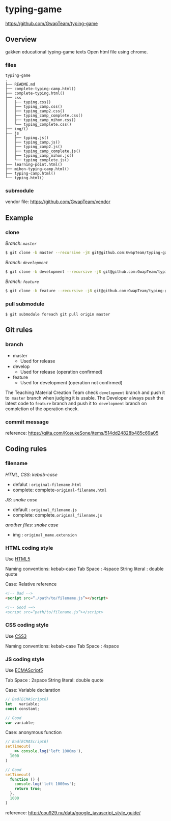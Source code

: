 # typing-game
https://github.com/GwapTeam/typing-game

## Overview
gakken educational typing-game texts
Open html file using chrome.

### files
```
typing-game
.
├── README.md
├── complete-typing-camp.html()
├── complete-typing.html()
├── css
│   ├── typing.css()
│   ├── typing_camp.css()
│   ├── typing_camp2.css()
│   ├── typing_camp_complete.css()
│   ├── typing_camp_mihon.css()
│   └── typing_complete.css()
├── img/()
├── js
│   ├── typing.js()
│   ├── typing_camp.js()
│   ├── typing_camp2.js()
│   ├── typing_camp_complete.js()
│   ├── typing_camp_mihon.js()
│   └── typing_complete.js()
├── learning-point.html()
├── mihon-typing-camp.html()
├── typing-camp.html()
└── typing.html()
```

### submodule
vendor file: https://github.com/GwapTeam/vendor

## Example
### clone
_Branch: `master`_
```bash
$ git clone -b master --recursive -j8 git@github.com:GwapTeam/typing-game.git
```

_Branch: `development`_
```bash
$ git clone -b development --recursive -j8 git@github.com:GwapTeam/typing-game.git
```

_Branch: `feature`_
```bash
$ git clone -b feature --recursive -j8 git@github.com:GwapTeam/typing-game.git
```

### pull submodule
```
$ git submodule foreach git pull origin master
```

<!-- Common Items -->

## Git rules

### branch
* master
    - Used for release
* develop
    - Used for release (operation confirmed)
* feature
    - Used for development (operation not confirmed)

The Teaching Material Creation Team check `development` branch and push it to` master` branch when judging it is usable.
The Developer always push the latest code to `feature` branch and push it to` development` branch on completion of the operation check.

### commit message
reference: https://qiita.com/KosukeSone/items/514dd24828b485c69a05

## Coding rules

### filename
_HTML, CSS: kebab-case_

* defalut : `original-filename.html`
* complete: complete-`original-filename.html`

_JS: snake case_

* default : `original_filename.js`
* complete: complete\_`original_filename.js`

_another files: snake case_

* img : `original_name.extension`

### HTML coding style

Use [HTML5](https://www.w3.org/TR/html5/)

Naming conventions: kebab-case
Tab Space         : 4space
String literal    : double quote

Case: Relative reference
```html
<!-- Bad -->
<script src=“./path/to/filename.js”></script>

<!-- Good -—>
<script src=“path/to/filename.js”></script>
```

### CSS coding style

Use [CSS3](https://developer.mozilla.org/ja/docs/Web/CSS/CSS3)

Naming conventions: kebab-case
Tab Space         : 4space

### JS coding style

Use [ECMAScript5](https://www.ecma-international.org/ecma-262/6.0/)

Tab Space     : 2space
String literal: double quote

Case: Variable declaration
```javascript
// Bad(ECMAScript6)
let   variable;
const constant;

// Good
var variable;
```

Case: anonymous function
```javascript
// Bad(ECMAScript6)
setTimeout(
  _ => console.log('left 1000ms'),
  1000
)

// Good
setTimeout(
  function () {
    console.log('left 1000ms');
    return true;
  },
  1000
)
```

reference: http://cou929.nu/data/google_javascript_style_guide/

